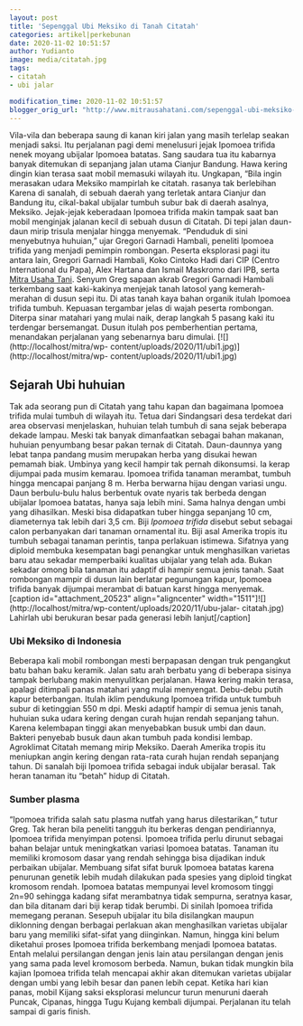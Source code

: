 ```yaml
---
layout: post
title: 'Sepenggal Ubi Meksiko di Tanah Citatah'
categories: artikel|perkebunan
date: 2020-11-02 10:51:57
author: Yudianto
image: media/citatah.jpg
tags:
- citatah
- ubi jalar

modification_time: 2020-11-02 10:51:57
blogger_orig_url: "http://www.mitrausahatani.com/sepenggal-ubi-meksiko-di-tanah-citatah.html"
---
```


Vila-vila dan beberapa saung di kanan kiri jalan yang masih terlelap seakan
menjadi saksi. Itu perjalanan pagi demi menelusuri jejak Ipomoea trifida nenek
moyang ubijalar Ipomoea batatas. Sang saudara tua itu kabarnya banyak
ditemukan di sepanjang jalan utama Cianjur Bandung. Hawa kering dingin kian
terasa saat mobil memasuki wilayah itu. Ungkapan, “Bila ingin merasakan udara
Meksiko mampirlah ke citatah. rasanya tak berlebihan Karena di sanalah, di
sebuah daerah yang terletak antara Cianjur dan Bandung itu, cikal-bakal
ubijalar tumbuh subur bak di daerah asalnya, Meksiko. Jejak-jejak keberadaan
Ipomoea trifida makin tampak saat ban mobil menginjak jalanan kecil di sebuah
dusun di Citatah. Di tepi jalan daun-daun mirip trisula menjalar hingga
menyemak. “Penduduk di sini menyebutnya huhuian,” ujar Gregori Garnadi
Hambali, peneliti Ipomoea trifida yang menjadi pemimpin rombongan. Peserta
eksplorasi pagi itu antara lain, Gregori Garnadi Hambali, Koko Cintoko Hadi
dari CIP (Centro International du Papa), Alex Hartana dan Ismail Maskromo dari
IPB, serta [Mitra Usaha Tani](https://www.mitrausahatani.com). Senyum Greg sapaan
akrab Gregori Garnadi Hambali terkembang saat kaki-kakinya menjejak tanah
latosol yang kemerah-merahan di dusun sepi itu. Di atas tanah kaya bahan
organik itulah Ipomoea trifida tumbuh. Kepuasan tergambar jelas di wajah
peserta rombongan. Diterpa sinar matahari yang mulai naik, derap langkah 5
pasang kaki itu terdengar bersemangat. Dusun itulah pos pemberhentian pertama,
menandakan perjalanan yang sebenarnya baru dimulai.
[![](http://localhost/mitra/wp-
content/uploads/2020/11/ubi1.jpg)](http://localhost/mitra/wp-
content/uploads/2020/11/ubi1.jpg)

## Sejarah Ubi huhuian

Tak ada seorang pun di Citatah yang tahu kapan dan bagaimana Ipomoea trifida
mulai tumbuh di wilayah itu. Tetua dari Sindangsari desa terdekat dari area
observasi menjelaskan, huhuian telah tumbuh di sana sejak beberapa dekade
lampau. Meski tak banyak dimanfaatkan sebagai bahan makanan, huhuian
penyumbang besar pakan ternak di Citatah. Daun-daunnya yang lebat tanpa
pandang musim merupakan herba yang disukai hewan pemamah biak. Umbinya yang
kecil hampir tak pernah dikonsumsi. Ia kerap dijumpai pada musim kemarau.
Ipomoea trifida tanaman merambat, tumbuh hingga mencapai panjang 8 m. Herba
berwarna hijau dengan variasi ungu. Daun berbulu-bulu halus berbentuk ovate
nyaris tak berbeda dengan ubijalar Ipomoea batatas, hanya saja lebih mini.
Sama halnya dengan umbi yang dihasilkan. Meski bisa didapatkan tuber hingga
sepanjang 10 cm, diameternya tak lebih dari 3,5 cm. Biji _Ipomoea trifida_
disebut sebut sebagai calon perbanyakan dari tanaman ornamental itu. Biji asal
Amerika tropis itu tumbuh sebagai tanaman perintis, tanpa perlakuan istimewa.
Sifatnya yang diploid membuka kesempatan bagi penangkar untuk menghasilkan
varietas baru atau sekadar memperbaiki kualitas ubijalar yang telah ada. Bukan
sekadar omong bila tanaman itu adaptif di hampir semua jenis tanah. Saat
rombongan mampir di dusun lain berlatar pegunungan kapur, Ipomoea trifida
banyak dijumpai merambat di batuan karst hingga menyemak. [caption
id="attachment_20523" align="aligncenter"
width="1511"]![](http://localhost/mitra/wp-content/uploads/2020/11/ubu-jalar-
citatah.jpg) Lahirlah ubi berukuran besar pada generasi lebih lanjut[/caption]

### Ubi Meksiko di Indonesia

Beberapa kali mobil rombongan mesti berpapasan dengan truk pengangkut batu
bahan baku keramik. Jalan satu arah berbatu yang di beberapa sisinya tampak
berlubang makin menyulitkan perjalanan. Hawa kering makin terasa, apalagi
ditimpali panas matahari yang mulai menyengat. Debu-debu putih kapur
beterbangan. Itulah iklim pendukung Ipomoea trifida untuk tumbuh subur di
ketinggian 550 m dpi. Meski adaptif hampir di semua jenis tanah, huhuian suka
udara kering dengan curah hujan rendah sepanjang tahun. Karena kelembapan
tinggi akan menyebabkan busuk umbi dan daun. Bakteri penyebab busuk daun akan
tumbuh pada kondisi lembap. Agroklimat Citatah memang mirip Meksiko. Daerah
Amerika tropis itu meniupkan angin kering dengan rata-rata curah hujan rendah
sepanjang tahun. Di sanalah biji Ipomoea trifida sebagai induk ubijalar
berasal. Tak heran tanaman itu “betah” hidup di Citatah.

### Sumber plasma

“Ipomoea trifida salah satu plasma nutfah yang harus dilestarikan,” tutur
Greg. Tak heran bila peneliti tangguh itu berkeras dengan pendiriannya,
Ipomoea trifida menyimpan potensi. Ipomoea trifida perlu dirunut sebagai bahan
belajar untuk meningkatkan variasi Ipomoea batatas. Tanaman itu memiliki
kromosom dasar yang rendah sehingga bisa dijadikan induk perbaikan ubijalar.
Membuang sifat sifat buruk Ipomoea batatas karena penurunan genetik lebih
mudah dilakukan pada spesies yang diploid tingkat kromosom rendah. Ipomoea
batatas mempunyai level kromosom tinggi 2n=90 sehingga kadang sifat
merambatnya tidak sempurna, seratnya kasar, dan bila ditanam dari biji kerap
tidak berumbi. Di sinilah Ipomoea trifida memegang peranan. Sesepuh ubijalar
itu bila disilangkan maupun diklonning dengan berbagai perlakuan akan
menghasilkan varietas ubijalar baru yang memiliki sifat-sifat yang diinginkan.
Namun, hingga kini belum diketahui proses Ipomoea trifida berkembang menjadi
Ipomoea batatas. Entah melalui persilangan dengan jenis lain atau persilangan
dengan jenis yang sama pada level kromosom berbeda. Namun, bukan tidak mungkin
bila kajian Ipomoea trifida telah mencapai akhir akan ditemukan varietas
ubijalar dengan umbi yang lebih besar dan panen lebih cepat. Ketika hari kian
panas, mobil Kijang saksi eksplorasi meluncur turun menuruni daerah Puncak,
Cipanas, hingga Tugu Kujang kembali dijumpai. Perjalanan itu telah sampai di
garis finish.


